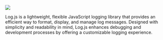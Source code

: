 <img src="https://upcdn.io/12a1z8q/raw/LogJS.webp">

Log.js is a lightweight, flexible JavaScript logging library that provides an efficient way to format, display, and manage log messages. Designed with simplicity and readability in mind, Log.js enhances debugging and development processes by offering a customizable logging experience.

